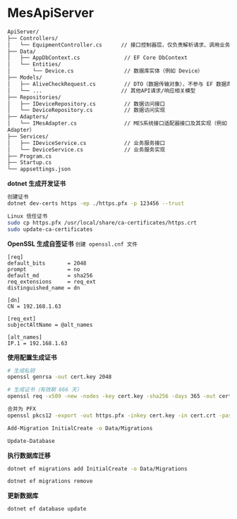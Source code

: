# MesApiServer

```txt
ApiServer/
├── Controllers/
│   └── EquipmentController.cs		// 接口控制器层，仅负责解析请求、调用业务服务
├── Data/
│   ├── AppDbContext.cs              // EF Core DbContext
│   └── Entities/
│       └── Device.cs                // 数据库实体（例如 Device）
├── Models/
│   ├── AliveCheckRequest.cs         // DTO（数据传输对象），不参与 EF 数据库映射
│   └── ...							// 其他API请求/响应相关模型
├── Repositories/
│   ├── IDeviceRepository.cs         // 数据访问接口
│   └── DeviceRepository.cs          // 数据访问实现
├── Adapters/
│   └── IMesAdapter.cs               // MES系统接口适配器接口及其实现（例如 
Adapter）
├── Services/
│   ├── IDeviceService.cs            // 业务服务接口
│   └── DeviceService.cs             // 业务服务实现
├── Program.cs
├── Startup.cs
└── appsettings.json
```

**dotnet 生成开发证书**

```bash
创建证书
dotnet dev-certs https -ep ./https.pfx -p 123456 --trust

Linux 信任证书
sudo cp https.pfx /usr/local/share/ca-certificates/https.crt
sudo update-ca-certificates
```

**OpenSSL 生成自签证书**
```创建 openssl.cnf 文件```

```
[req]
default_bits       = 2048
prompt             = no
default_md         = sha256
req_extensions     = req_ext
distinguished_name = dn

[dn]
CN = 192.168.1.63

[req_ext]
subjectAltName = @alt_names

[alt_names]
IP.1 = 192.168.1.63
```

**使用配置生成证书**

```bash
# 生成私钥
openssl genrsa -out cert.key 2048

# 生成证书（有效期 666 天）
openssl req -x509 -new -nodes -key cert.key -sha256 -days 365 -out cert.crt -config openssl.cnf

合并为 PFX
openssl pkcs12 -export -out https.pfx -inkey cert.key -in cert.crt -password pass:123456
```

```bash
Add-Migration InitialCreate -o Data/Migrations

Update-Database
```

**执行数据库迁移**

```bash
dotnet ef migrations add InitialCreate -o Data/Migrations

dotnet ef migrations remove

```

**更新数据库**

```bash
dotnet ef database update
```
